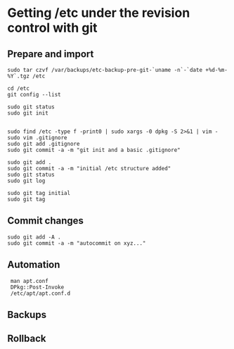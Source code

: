 Getting /etc under the revision control with git
================================================

Prepare and import
------------------
    sudo tar czvf /var/backups/etc-backup-pre-git-`uname -n`-`date +%d-%m-%Y`.tgz /etc

    cd /etc
    git config --list

    sudo git status
    sudo git init


    sudo find /etc -type f -print0 | sudo xargs -0 dpkg -S 2>&1 | vim -
    sudo vim .gitignore
    sudo git add .gitignore
    sudo git commit -a -m "git init and a basic .gitignore"

    sudo git add .
    sudo git commit -a -m "initial /etc structure added"
    sudo git status
    sudo git log

    sudo git tag initial
    sudo git tag

Commit changes
--------------
    sudo git add -A .
    sudo git commit -a -m "autocommit on xyz..."

Automation
----------
     man apt.conf
     DPkg::Post-Invoke
     /etc/apt/apt.conf.d

Backups
-------

Rollback
--------

